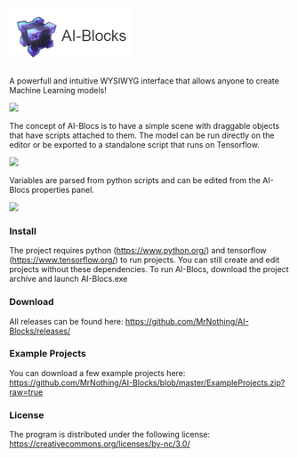 # ![AI-Blocks](logo.png)
A powerfull and intuitive WYSIWYG interface that allows anyone to create Machine Learning models!

<img src="https://raw.githubusercontent.com/MrNothing/AI-Blocks/master/sc5.png" width="600">

The concept of AI-Blocs is to have a simple scene with draggable objects that have scripts attached to them. The model can be run directly on the editor or be exported to a standalone script that runs on Tensorflow. 

<img src="https://raw.githubusercontent.com/MrNothing/AI-Blocks/master/sc2.png" width="500">

Variables are parsed from python scripts and can be edited from the AI-Blocs properties panel.

<img src="https://raw.githubusercontent.com/MrNothing/AI-Blocks/master/sc3.png" width="500">

### Install

The project requires python (https://www.python.org/) and tensorflow (https://www.tensorflow.org/) to run projects. You can still create and edit projects without these dependencies.
To run AI-Blocs, download the project archive and launch AI-Blocs.exe

### Download

All releases can be found here: https://github.com/MrNothing/AI-Blocks/releases/

### Example Projects

You can download a few example projects here: https://github.com/MrNothing/AI-Blocks/blob/master/ExampleProjects.zip?raw=true
### License

The program is distributed under the following license: https://creativecommons.org/licenses/by-nc/3.0/
